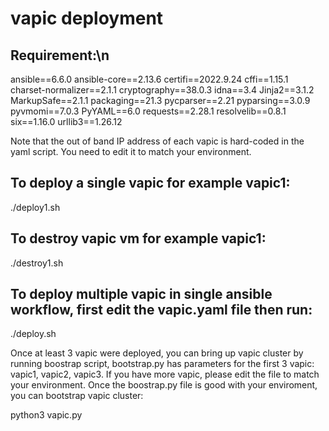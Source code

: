 # vapic deployment

## Requirement:\n
ansible==6.6.0
ansible-core==2.13.6
certifi==2022.9.24
cffi==1.15.1
charset-normalizer==2.1.1
cryptography==38.0.3
idna==3.4
Jinja2==3.1.2
MarkupSafe==2.1.1
packaging==21.3
pycparser==2.21
pyparsing==3.0.9
pyvmomi==7.0.3
PyYAML==6.0
requests==2.28.1
resolvelib==0.8.1
six==1.16.0
urllib3==1.26.12

Note that the out of band IP address of each vapic is hard-coded in the yaml script. You need to edit it to match your environment.

## To deploy a single vapic for example vapic1:
./deploy1.sh

## To destroy vapic vm for example vapic1:
./destroy1.sh

## To deploy multiple vapic in single ansible workflow, first edit the vapic.yaml file then run:
./deploy.sh

Once at least 3 vapic were deployed, you can bring up vapic cluster by running boostrap script, bootstrap.py has parameters for the first 3 vapic: vapic1, vapic2, vapic3. If you have more vapic, please edit the file to match your environment. Once the boostrap.py file is good with your enviroment, you can bootstrap vapic cluster:

python3 vapic.py
